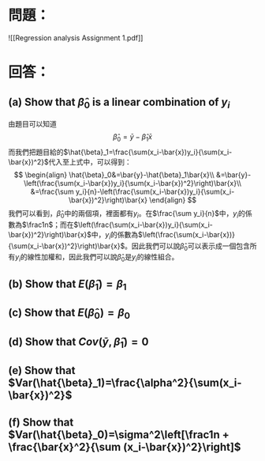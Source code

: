 # 問題：
![[Regression analysis Assignment 1.pdf]]
# 回答：
## (a) Show that $\hat{\beta}_0$ is a linear combination of $y_i$
由題目可以知道
$$
\hat{\beta}_0=\bar{y}-\hat{\beta}_1\bar{x}
$$
而我們把題目給的$\hat{\beta}_1=\frac{\sum(x_i-\bar{x})y_i}{\sum(x_i-\bar{x})^2}$代入至上式中，可以得到：
$$
\begin{align}
\hat{\beta}_0&=\bar{y}-\hat{\beta}_1\bar{x}\\
&=\bar{y}-\left(\frac{\sum(x_i-\bar{x})y_i}{\sum(x_i-\bar{x})^2}\right)\bar{x}\\
&=\frac{\sum y_i}{n}-\left(\frac{\sum(x_i-\bar{x})y_i}{\sum(x_i-\bar{x})^2}\right)\bar{x}
\end{align}
$$
我們可以看到，$\hat{\beta}_0$中的兩個項，裡面都有$y_i$。在$\frac{\sum y_i}{n}$中，$y_i$的係數為$\frac1n$；而在$\left(\frac{\sum(x_i-\bar{x})y_i}{\sum(x_i-\bar{x})^2}\right)\bar{x}$中，$y_i$的係數為$\left(\frac{\sum(x_i-\bar{x})}{\sum(x_i-\bar{x})^2}\right)\bar{x}$。因此我們可以說$\hat{\beta}_0$可以表示成一個包含所有$y_i$的線性加權和，因此我們可以說$\hat{\beta}_0$是$y_i$的線性組合。
## (b) Show that $E(\hat{\beta}_1)=\beta_1$

## (c) Show that $E(\hat{\beta}_0)=\beta_0$
## (d) Show that $Cov(\bar{y},\hat{\beta}_1)=0$
## (e) Show that $Var(\hat{\beta}_1)=\frac{\alpha^2}{\sum(x_i-\bar{x})^2}$
## (f) Show that $Var(\hat{\beta}_0)=\sigma^2\left[\frac1n + \frac{\bar{x}^2}{\sum (x_i-\bar{x})^2}\right]$
